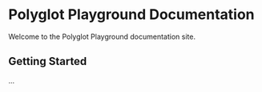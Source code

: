 # Polyglot Playground Documentation

Welcome to the Polyglot Playground documentation site.

## Getting Started

...
